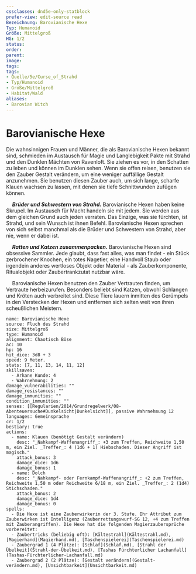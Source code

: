 ```yaml
---
cssclasses: dnd5e-only-statblock
prefer-view: edit-source read
Bezeichnung: Barovianische Hexe
Typ: Humanoid
Größe: Mittelgroß
HG: 1/2
status:
order:
parent:
image: 
tags:
tags:
- Quelle/5e/Curse_of_Strahd
- Typ/Humanoid
- Größe/Mittelgroß
- Habitat/Wald
aliases:
- Barovian Witch
---
```

# Barovianische Hexe
Die wahnsinnigen Frauen und Männer, die als Barovianische Hexen bekannt sind, schmieden im Austausch für Magie und Langlebigkeit Pakte mit Strahd und den Dunklen Mächten von Ravenloft. Sie ziehen es vor, in den Schatten zu leben und können im Dunklen sehen. Wenn sie offen reisen, benutzen sie den Zauber Gestalt verändern, um eine weniger auffällige Gestalt anzunehmen. Sie benutzen diesen Zauber auch, um sich lange, scharfe Klauen wachsen zu lassen, mit denen sie tiefe Schnittwunden zufügen können.

$\quad$**_Brüder und Schwestern von Strahd._** Barovianische Hexen haben keine Skrupel. Im Austausch für Macht handeln sie mit jedem. Sie werden aus dem gleichen Grund auch jeden verraten. Das Einzige, was sie fürchten, ist Strahd, und sein Wunsch ist ihnen Befehl. Barovianische Hexen sprechen von sich selbst manchmal als die Brüder und Schwestern von Strahd, aber nie, wenn er dabei ist.

$\quad$**_Ratten und Katzen zusammenpacken._** Barovianische Hexen sind obsessive Sammler. Jede glaubt, dass fast alles, was man findet - ein Stück zerbrochener Knochen, ein totes Nagetier, eine Handvoll Staub oder irgendein anderes wertloses Objekt oder Material - als Zauberkomponente, Ritualobjekt oder Zaubertrankzutat nutzbar wäre.

$\quad$Barovianische Hexen benutzen den Zauber Vertrauten finden, um Vertraute herbeizurufen. Besonders beliebt sind Katzen, obwohl Schlangen und Kröten auch verbreitet sind. Diese Tiere lauern inmitten des Gerümpels in den Verstecken der Hexen und entfernen sich selten weit von ihren scheußlichen Meistern.

```statblock
name: Barovianische Hexe
source: Fluch des Strahd
size: Mittelgroß
type: Humanoid
alignment: Chaotisch Böse
ac: 10
hp: 16
hit_dice: 3d8 + 3
speed: 9 Meter.
stats: [7, 11, 13, 14, 11, 12]
skillsaves:
  - Arkane Kunde: 4
  - Wahrnehmung: 2
damage_vulnerabilities: ""
damage_resistances: ""
damage_immunities: ""
condition_immunities: ""
senses: [[Regularien/2014/Grundregelwerk/08-Abenteuersuche#Dunkelsicht|Dunkelsicht]], passive Wahrnehmung 12
languages: Gemeinsprache
cr: 1/2
bestiary: true
actions:
  - name: Klauen (benötigt Gestalt verändern)
    desc: "_Nahkampf-Waffenangriff_: +3 zum Treffen, Reichweite 1,50 m, ein Ziel. _Treffer_: 4 (1d6 + 1) Hiebschaden. Dieser Angriff ist magisch."
    attack_bonus: 3
    damage_dice: 1d6
    damage_bonus: 1
  - name: Dolch
    desc: "_Nahkampf- oder Fernkampf-Waffenangriff_: +2 zum Treffen, Reichweite 1,50 m oder Reichweite 6/18 m, ein Ziel. _Treffer_: 2 (1d4) Stichschaden."
    attack_bonus: 2
    damage_dice: 1d4
    damage_bonus: 0
spells:
  - Die Hexe ist eine Zauberwirkerin der 3. Stufe. Ihr Attribut zum Zauberwirken ist Intelligenz (Zauberrettungswurf-SG 12, +4 zum Treffen mit Zauberangriffen). Die Hexe hat die folgenden Magierzaubersprüche vorbereitet:
  - Zaubertricks (beliebig oft): [Kältestrahl](Kältestrahl.md), [Magierhand](Magierhand.md), [Taschenspielerei](Taschenspielerei.md)
  - Zaubergrad 1 (4 Plätze): [Schlaf](Schlaf.md), [Strahl der Übelkeit](Strahl-der-Übelkeit.md), [Tashas Fürchterlicher Lachanfall](Tashas-Fürchterlicher-Lachanfall.md)
  - Zaubergrad 2 (2 Plätze): [Gestalt verändern](Gestalt-verändern.md), [Unsichtbarkeit](Unsichtbarkeit.md)
```